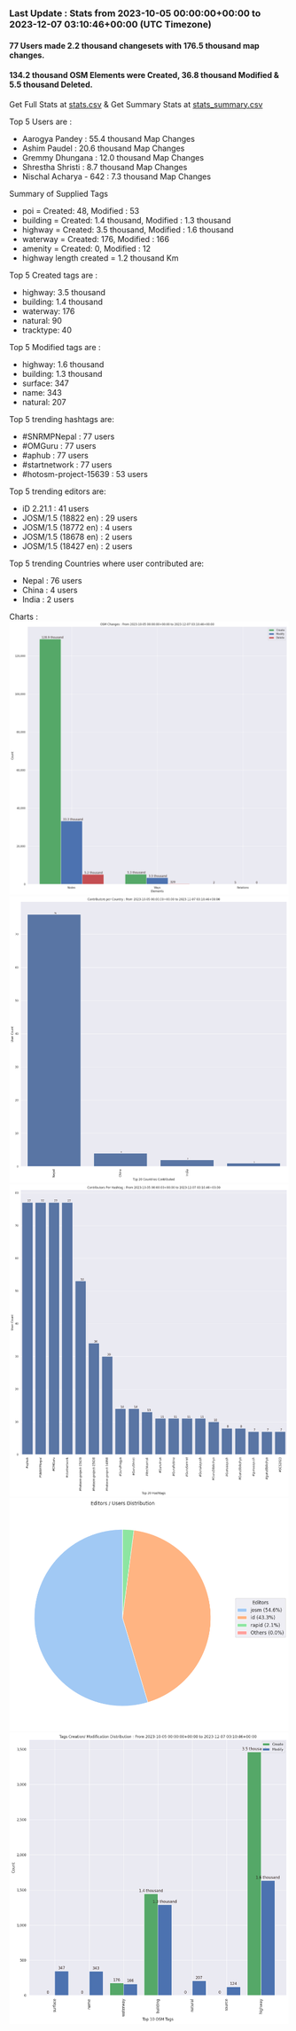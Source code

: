 ### Last Update : Stats from 2023-10-05 00:00:00+00:00 to 2023-12-07 03:10:46+00:00 (UTC Timezone)

#### 77 Users made 2.2 thousand changesets with 176.5 thousand map changes.
#### 134.2 thousand OSM Elements were Created, 36.8 thousand Modified & 5.5 thousand Deleted.
Get Full Stats at [stats.csv](/stats/SNRMPNepal/Every2days/stats.csv)
 & Get Summary Stats at [stats_summary.csv](/stats/SNRMPNepal/Every2days/stats_summary.csv)

Top 5 Users are : 
- Aarogya Pandey : 55.4 thousand Map Changes
- Ashim Paudel : 20.6 thousand Map Changes
- Gremmy Dhungana : 12.0 thousand Map Changes
- Shrestha Shristi : 8.7 thousand Map Changes
- Nischal Acharya - 642 : 7.3 thousand Map Changes

Summary of Supplied Tags
- poi = Created: 48, Modified : 53
- building = Created: 1.4 thousand, Modified : 1.3 thousand
- highway = Created: 3.5 thousand, Modified : 1.6 thousand
- waterway = Created: 176, Modified : 166
- amenity = Created: 0, Modified : 12
- highway length created = 1.2 thousand Km


Top 5 Created tags are :
- highway: 3.5 thousand
- building: 1.4 thousand
- waterway: 176
- natural: 90
- tracktype: 40


Top 5 Modified tags are :
- highway: 1.6 thousand
- building: 1.3 thousand
- surface: 347
- name: 343
- natural: 207


Top 5 trending hashtags are:
- #SNRMPNepal : 77 users
- #OMGuru : 77 users
- #aphub : 77 users
- #startnetwork : 77 users
- #hotosm-project-15639 : 53 users


Top 5 trending editors are:
- iD 2.21.1 : 41 users
- JOSM/1.5 (18822 en) : 29 users
- JOSM/1.5 (18772 en) : 4 users
- JOSM/1.5 (18678 en) : 2 users
- JOSM/1.5 (18427 en) : 2 users


Top 5 trending Countries where user contributed are:
- Nepal : 76 users
- China : 4 users
- India : 2 users


 Charts : 
![Alt text](./stats_osm_changes.png) 
![Alt text](./stats_users_per_country.png) 
![Alt text](./stats_users_per_hashtag.png) 
![Alt text](./stats_editors_pie_chart.png) 
![Alt text](./stats_tags.png) 
